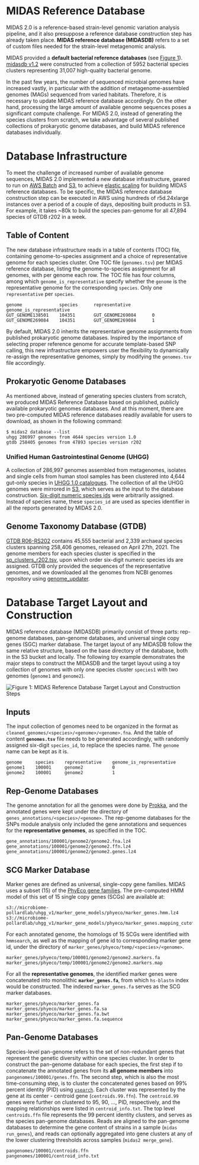 
# MIDAS Reference Database

MIDAS 2.0 is a reference-based strain-level genomic variation analysis pipeline, and it also presuppose a reference database construction step has already taken place.  **MIDAS reference database (MIDASDB)** refers to a set of custom files needed for the strain-level metagenomic analysis. 

MIDAS provided a **default bacterial reference databases** (see [Figure 1](https://www.ncbi.nlm.nih.gov/pmc/articles/PMC5088602/)). [midasdb v1.2](http://lighthouse.ucsf.edu/MIDAS/midas_db_v1.2.tar.gz) were constructed from a collection of 5952 bacterial species clusters representing 31,007 high-quality bacterial genome. 

In the past few years, the number of sequenced microbial genomes have increased vastly, in particular with the addition of metagenome-assembled genomes (MAGs) sequenced from varied habitats. Therefore, it is necessary to update MIDAS reference database accordingly. On the other hand, processing the large amount of available genome sequences poses a significant compute challenge. For MIDAS 2.0, instead of generating the species clusters from scratch, we take advantage of several published collections of prokaryotic genome databases, and build MIDAS reference databases individually. 


# Database Infrastructure

To meet the challenge of increased number of available genome sequences, MIDAS 2.0 implemented a new database infrastructure, geared to run on [AWS Batch](https://aws.amazon.com/batch/) and [S3](https://aws.amazon.com/s3/), to achieve [elastic scaling](https://github.com/czbiohub/pairani/wiki) for building MIDAS reference databases. To be specific, the MIDAS reference database construction step can be executed in AWS using hundreds of r5d.24xlarge instances over a period of a couple of days, depositing built products in S3.  For example, it takes ~80k to build the species pan-genome for all 47,894 species of GTDB r202 in a week.


## Table of Content

The new database infrastructure reads in a table of contents (TOC) file, containing genome-to-species assignment and a choice of representative genome for each species cluster.  One TOC file (`genomes.tsv`) per MIDAS reference database, listing the genome-to-species assignment for all genomes, with per genome each row. The TOC file has four columns, among which `genome_is_representative` specify whether the `genome` is the representative genome for the corresponding `species`. Only one `representative` per `species`.  

```
genome              species      representative        genome_is_representative
GUT_GENOME138501    104351       GUT_GENOME269084      0
GUT_GENOME269084    104351       GUT_GENOME269084      1
```

By default, MIDAS 2.0 inherits the representative genome assignments from published prokaryotic genome databases. Inspired by the importance of selecting proper reference genome for accurate template-based SNP calling, this new infrastructure empowers user the flexibility to dynamically re-assign the representative genomes, simply by modifying the `genomes.tsv` file accordingly.


## Prokaryotic Genome Databases

As mentioned above, instead of generating species clusters from scratch, we produced MIDAS Reference Database based on published, publicly available prokaryotic genomes databases. And at this moment, there are two pre-computed MIDAS reference databases readily available for users to download, as shown in the following command:

```
$ midas2 database --list
uhgg 286997 genomes from 4644 species version 1.0
gtdb 258405 genomes from 47893 species version r202
```

### Unified Human Gastrointestinal Genome (UHGG)

A collection of 286,997 genomes assembled from metagenomes, isolates and single cells from human stool samples has been clustered into 4,644 gut-only species in [UHGG 1.0 catalogues](http://ftp.ebi.ac.uk/pub/databases/metagenomics/mgnify_genomes/human-gut/v1.0/). The collection of all the UHGG genomes were mirrored in [S3](s3://jason.shi-bucket/IGGdb2.0/clean_set/), which serves as the input to the database construction. [Six-digit numeric species ids](s3://jason.shi-bucket/IGGdb2.0/alt_species_ids.tsv) were arbitrarily assigned. Instead of species name, these `species_id` are used as species identifier in all the reports generated by MIDAS 2.0.

## Genome Taxonomy Database (GTDB)

[GTDB R06-RS202](https://gtdb.ecogenomic.org/stats/r202) contains 45,555 bacterial and 2,339 archaeal species clusters spanning 258,406 genomes, released on April 27th, 2021. The genome members for each species cluster is specified in the [sp_clusters_r202.tsv](https://data.ace.uq.edu.au/public/gtdb/data/releases/release202/202.0/auxillary_files/sp_clusters_r202.tsv), upon which order six-digit numeric species ids are assigned. GTDB only provided the sequences of the representative genomes, and we downloaded all the genomes from NCBI genomes repository using [genome_updater](https://github.com/pirovc/genome_updater). 


# Database Target Layout and Construction

MIDAS reference database (MIDASDB) primarily consist of three parts: rep-genome databases, pan-genome databases, and universal single copy genes (SGC) marker database. The target layout of any MIDASDB follow the same relative structure, based on the base directory of the database, both in the S3 bucket and locally. The following toy example demonstrates the major steps to construct the MIDASDB and the target layout using a toy collection of genomes with only one species cluster `species1` with two genomes (`genome1` and `genome2`).


![Figure 1: MIDAS Reference Database Target Layout and Construction Steps](https://github.com/czbiohub/MIDAS2.0/blob/master/docs/images/Fig.DB.Layout.png?raw=true "Title")


## Inputs

The input collection of genomes need to be organized in the format as `cleaned_genomes/<species>/<genome>/<genome>.fna`. And the table of content **`genomes.tsv`** file needs to be generated accordingly, with randomly assigned six-digit `species_id`, to replace the species name. The `genome` name can be kept as it is.

```
genome     species    representative    genome_is_representative
genome1    100001     genome2           0
genome2    100001     genome2           1
```

## Rep-Genome Databases

The genome annotation for all the genomes were done by [Prokka](https://github.com/tseemann/prokka), and the annotated genes were kept under the directory of `genes_annotations/<species>/<genome>`. The rep-genome databases for the SNPs module analysis only included the gene annotations and sequences for the **representative genomes**, as specified in the TOC.

```
gene_annotations/100001/genome2/genome2.fna.lz4
gene_annotations/100001/genome2/genome2.ffn.lz4
gene_annotations/100001/genome2/genome2.genes.lz4
```

## SCG Marker Database

Marker genes are defined as universal, single-copy gene families. MIDAS uses a subset (15) of the [PhyEco gene families](https://journals.plos.org/plosone/article?id=10.1371/journal.pone.0077033). The pre-computed HMM model of this set of 15 single copy genes (SCGs) are available at:

```
s3://microbiome-pollardlab/uhgg_v1/marker_gene_models/phyeco/marker_genes.hmm.lz4
s3://microbiome-pollardlab/uhgg_v1/marker_gene_models/phyeco/marker_genes.mapping_cutoffs.lz4
```

For each annotated genome, the homologs of 15 SCGs were identified with `hmmsearch`, as well as the mapping of gene id to corresponding marker gene id, under the directory of `marker_genes/phyeco/temp/<species>/<genome>`.

```
marker_genes/phyeco/temp/100001/genome2/genome2.markers.fa
marker_genes/phyeco/temp/100001/genome2/genome2.markers.map
```

For all the **representative genomes**, the identified marker genes were concatenated into monolithic **`marker_genes.fa`**, from which `hs-blastn` index would be constructed. The indexed `marker_genes.fa` serves as the SCG marker databases.

```
marker_genes/phyeco/marker_genes.fa
marker_genes/phyeco/marker_genes.fa.sa
marker_genes/phyeco/marker_genes.fa.bwt
marker_genes/phyeco/marker_genes.fa.sequence
```

## Pan-Genome Databases

Species-level pan-genome refers to the set of non-redundant genes that represent the genetic diversity within one species cluster. In order to construct the pan-genome database for each species, the first step if to concatenate the annotated genes from its **all genome members** into `pangenomes/100001/genes.ffn`. The second step, which is also the most time-consuming step, is to cluster the concatenated genes based on 99% percent identity (PID) using [`vsearch`](https://github.com/torognes/vsearch). Each cluster was represented by the gene at its center - centroid gene (`centroids.99.ffn`). The `centroid.99` genes were further on clustered to 95, 90, ..., PID, respectively, and the mapping relationships were listed in `centroid_info.txt`. The top level `centroids.ffn` file represents the 99 percent identity clusters, and serves as the species pan-genome databases. Reads are aligned to the pan-genome databases to determine the gene content of strains in a sample (`midas run_genes`), and reads can optionally aggregated into gene clusters at any of the lower clustering thresholds across samples (`midas2 merge_gene`).

```
pangenomes/100001/centroids.ffn
pangenomes/100001/centroid_info.txt
```
